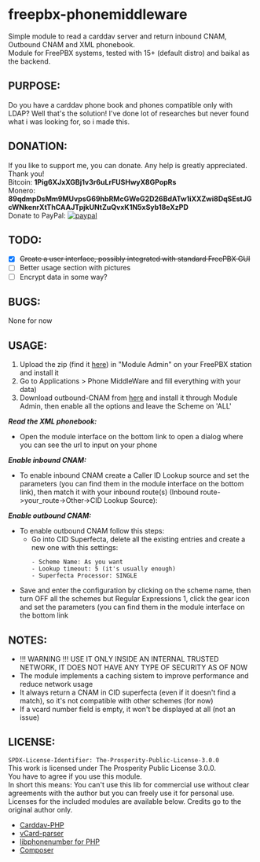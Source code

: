 # freepbx-phonemiddleware
Simple module to read a carddav server and return inbound CNAM, Outbound CNAM and XML phonebook.<br>
Module for FreePBX systems, tested with 15+ (default distro) and baikal as the backend.

## PURPOSE:
Do you have a carddav phone book and phones compatible only with LDAP? Well that's the solution! I've done lot of researches but never found what i was looking for, so i made this.

## DONATION:
If you like to support me, you can donate. Any help is greatly appreciated. Thank you!<br>
Bitcoin: <b>1Pig6XJxXGBj1v3r6uLrFUSHwyX8GPopRs</b>
<br>
Monero: <b>89qdmpDsMm9MUvpsG69hbRMcGWeG2D26BdATw1iXXZwi8DqSEstJGcWNkenrXtThCAAJTpjkUNtZuQvxK1N5xSyb18eXzPD</b>
<br>
Donate to PayPal: [![paypal](https://www.paypalobjects.com/en_US/i/btn/btn_donateCC_LG.gif)](https://www.paypal.com/donate?hosted_button_id=JG8QUZPEH3KBG)

## TODO:
- [x] ~~Create a user interface, possibly integrated with standard FreePBX GUI~~
- [ ] Better usage section with pictures
- [ ] Encrypt data in some way?

## BUGS:
None for now

## USAGE:
1. Upload the zip (find it [here](https://github.com/Massi-X/freepbx-phonemiddleware/releases)) in "Module Admin" on your FreePBX station and install it
2. Go to Applications > Phone MiddleWare and fill everything with your data)
3. Download outbound-CNAM from [here](http://pbxossa.org/files/outcnam/) and install it through Module Admin, then enable all the options and leave the Scheme on 'ALL'

_**Read the XML phonebook:**_
- Open the module interface on the bottom link to open a dialog where you can see the url to input on your phone

_**Enable inbound CNAM:**_
- To enable inbound CNAM create a Caller ID Lookup source and set the parameters (you can find them in the module interface on the bottom link), then match it with your inbound route(s) (Inbound route->your_route->Other->CID Lookup Source):

_**Enable outbound CNAM:**_
 - To enable outbound CNAM follow this steps:
    - Go into CID Superfecta, delete all the existing entries and create a new one with this settings:
      ```
      - Scheme Name: As you want
      - Lookup timeout: 5 (it's usually enough)
      - Superfecta Processor: SINGLE
      ```
  - Save and enter the configuration by clicking on the scheme name, then turn OFF all the schemes but Regular Expressions 1, click the gear icon and set the parameters (you can find them in the module interface on the bottom link

## NOTES:
- !!! WARNING !!! USE IT ONLY INSIDE AN INTERNAL TRUSTED NETWORK, IT DOES NOT HAVE ANY TYPE OF SECURITY AS OF NOW
- The module implements a caching sistem to improve performance and reduce network usage
- It always return a CNAM in CID superfecta (even if it doesn't find a match), so it's not compatible with other schemes (for now)
- If a vcard number field is empty, it won't be displayed at all (not an issue)

## LICENSE:
`SPDX-License-Identifier: The-Prosperity-Public-License-3.0.0`<br>
This work is licensed under The Prosperity Public License 3.0.0.<br>
You have to agree if you use this module.<br>
In short this means: You can't use this lib for commercial use without clear agreements with the author but you can freely use it for personal use.<br>
Licenses for the included modules are available below. Credits go to the original author only.<br>
- [Carddav-PHP](https://github.com/christian-putzke/CardDAV-PHP/)
- [vCard-parser](https://github.com/nuovo/vCard-parser/)
- [libphonenumber for PHP](https://github.com/giggsey/libphonenumber-for-php/)
- [Composer](https://github.com/composer/composer/)
